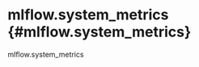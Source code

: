 # mlflow.system_metrics {#mlflow.system_metrics}

<div class="automodule" markdown="1" members="" undoc-members="">

mlflow.system_metrics

</div>
